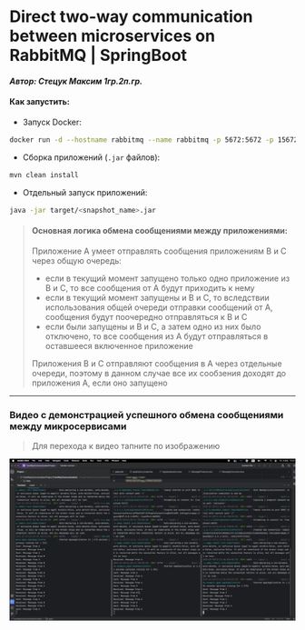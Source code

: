 # Direct two-way communication between microservices on RabbitMQ | SpringBoot

#### _Автор: Стецук Максим 1гр.2п.гр._

#### Как запустить:
- Запуск Docker:
```bash
docker run -d --hostname rabbitmq --name rabbitmq -p 5672:5672 -p 15672:15672 rabbitmq:3-management
```
- Сборка приложений (`.jar` файлов):
```bash
mvn clean install
```
- Отдельный запуск приложений:
```bash
java -jar target/<snapshot_name>.jar
```

> #### Основная логика обмена сообщениями между приложениями:
> 
> Приложение A умеет отправлять сообщения приложениям B и C через общую очередь:  
> - если в текущий момент запущено только одно приложение из B и C, то все сообщения от A будут приходить к нему
> - если в текущий момент запущены и B и C, то вследствии использования общей очереди отправки сообщений от A, сообщения будут поочередно отправляться к B и C
> - если были запущены и B и C, а затем одно из них было отключено, то все сообщения из A будут отправляться в оставшееся включенное приложение
> 
> Приложения B и C отправляют сообщения в A через отдельные очереди, поэтому в данном случае все их сообзения доходят до приложения A, если оно запущено

---

### Видео с демонстрацией успешного обмена сообщениями между микросервисами
> Для перехода к видео тапните по изображению

[![Видео с демонстрацией успешного обмена сообщениями между микросервисами](images/01.png)](https://disk.yandex.ru/i/DtzIsXkka64-zg)

